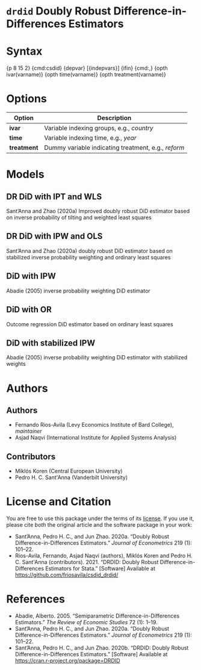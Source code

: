 # `drdid` Doubly Robust Difference-in-Differences Estimators

# Syntax

{p 8 15 2} {cmd:csdid} {depvar} [{indepvars}] {ifin} {cmd:,} {opth ivar(varname)} {opth time(varname)} {opth treatment(varname)} 

# Options

Option | Description
-------|------------
**ivar**   | Variable indexing groups, e.g., *country*
**time**   | Variable indexing time, e.g., *year*
**treatment** | Dummy variable indicating treatment, e.g., *reform*

# Models
## DR DiD with IPT and WLS
Sant’Anna and Zhao (2020a) Improved doubly robust DiD estimator based on inverse probability of tilting and weighted least squares
## DR DiD with IPW and OLS
Sant’Anna and Zhao (2020a) doubly robust DiD estimator based on stabilized inverse probability weighting and ordinary least squares
## DiD with IPW
Abadie (2005) inverse probability weighting DiD estimator
## DiD with OR
Outcome regression DiD estimator based on ordinary least squares
## DiD with stabilized IPW
Abadie (2005) inverse probability weighting DiD estimator with stabilized weights

# Authors
## Authors
- Fernando Rios-Avila (Levy Economics Institute of Bard College), *maintainer*
- Asjad Naqvi (International Institute for Applied Systems Analysis)

## Contributors
- Miklós Koren (Central European University)
- Pedro H. C. Sant'Anna (Vanderbilt University)

# License and Citation
You are free to use this package under the terms of its [license](LICENSE). If you use it, please cite *both* the original article and the software package in your work:

- Sant’Anna, Pedro H. C., and Jun Zhao. 2020a. “Doubly Robust Difference-in-Differences Estimators.” *Journal of Econometrics* 219 (1): 101–22.
- Rios-Avila, Fernando, Asjad Naqvi (authors), Miklós Koren and Pedro H. C. Sant'Anna (contributors). 2021. “DRDID: Doubly Robust Difference-in-Differences Estimators for Stata.” [Software] Available at https://github.com/friosavila/csdid_drdid/

# References
- Abadie, Alberto. 2005. “Semiparametric Difference-in-Differences Estimators.” *The Review of Economic Studies* 72 (1): 1–19.
- Sant’Anna, Pedro H. C., and Jun Zhao. 2020a. “Doubly Robust Difference-in-Differences Estimators.” *Journal of Econometrics* 219 (1): 101–22.
- Sant’Anna, Pedro H. C., and Jun Zhao. 2020b. “DRDID: Doubly Robust Difference-in-Differences Estimators.” [Software] Available at https://cran.r-project.org/package=DRDID